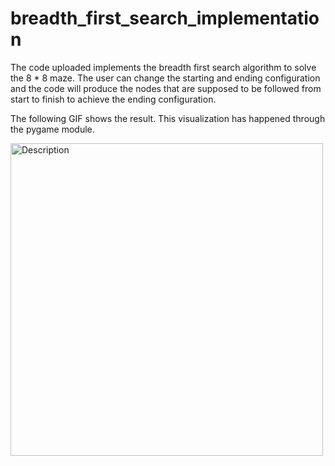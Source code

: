 # breadth_first_search_implementation
The code uploaded implements the breadth first search algorithm to solve the 8 * 8 maze. The user can change the starting and ending configuration and the code will produce the nodes that are supposed to be followed
from start to finish to achieve the ending configuration. 

The following GIF shows the result. This visualization has happened through the pygame module.

<img src="https://github.com/user-attachments/assets/228a988f-ab0a-4a62-a24f-7432a9664f6e" width="500" alt="Description">
